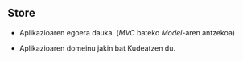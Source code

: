 ## Store

- Aplikazioaren egoera dauka. (_MVC_ bateko _Model_-aren antzekoa)

- Aplikazioaren domeinu jakin bat Kudeatzen du.
